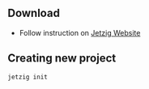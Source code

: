 
## Download

- Follow instruction on [Jetzig Website](https://www.jetzig.dev/downloads.html)

## Creating new project

```console
jetzig init
```